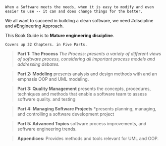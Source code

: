 `When a Software meets the needs, when it is easy to modify and even easier to use -- it can and does change things for the better.`

We all want to succeed in building a clean software, we need #discipline and #Engineering Approach.

This Book Guide is to **Mature engineering discipline**.

`Covers up 32 Chapters. in Five Parts.`

> **Part 1: The Process**
> *The Process: presents a variety of different views of software process, considering all important process models and addressing debates.*

> **Part 2: Modeling**
> presents analysis and design methods with and an emphasis OOP and UML modeling.

> **Part 3: Quality Management**
> presents the concepts, procedures, techniques and methods that enable a software team to assess software quality. and testing

> **Part 4: Managing Software Projects**
> *presents planning, managing, and controlling a software development project

> **Part 5: Advanced Topics**
> software process improvements, and software engineering trends.

> **Appendices:**
> Provides methods and tools relevant for UML and OOP.